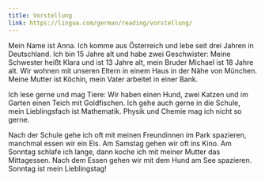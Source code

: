 ```yaml
---
title: Vorstellung
link: https://lingua.com/german/reading/vorstellung/
---
```


Mein Name ist Anna. Ich komme aus Österreich und lebe seit drei Jahren in Deutschland. Ich bin 15 Jahre alt und habe zwei Geschwister: Meine Schwester heißt Klara und ist 13 Jahre alt, mein Bruder Michael ist 18 Jahre alt. Wir wohnen mit unseren Eltern in einem Haus in der Nähe von München. Meine Mutter ist Köchin, mein Vater arbeitet in einer Bank.

Ich lese gerne und mag Tiere: Wir haben einen Hund, zwei Katzen und im Garten einen Teich mit Goldfischen. Ich gehe auch gerne in die Schule, mein Lieblingsfach ist Mathematik. Physik und Chemie mag ich nicht so gerne.

Nach der Schule gehe ich oft mit meinen Freundinnen im Park spazieren, manchmal essen wir ein Eis. Am Samstag gehen wir oft ins Kino. Am Sonntag schlafe ich lange, dann koche ich mit meiner Mutter das Mittagessen. Nach dem Essen gehen wir mit dem Hund am See spazieren. Sonntag ist mein Lieblingstag!